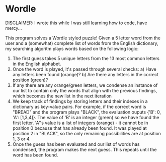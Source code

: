 # Wordle

DISCLAIMER: I wrote this while I was still learning how to code, have mercy...

This program solves a Wordle styled puzzle! Given a 5 letter word from the user and a (somewhat) complete list of words from the English dictionary, my searching algoritm plays words based on the following logic:
1. The first guess takes 5 unique letters from the 13 most common letters in the English alphabet.
2. Once the word is played, it's passed through several checks:
     a) Have any letters been found (orange)?
     b) Are there any letters in the correct position (green)?
3. If any there are any orange/green letters, we condense an instance of our list to contain only the words that align with the previous findings, which becomes the new list in the next iteration
4. We keep track of findings by storing letters and their indexes in a dictionary as key-value pairs. For example, if the correct word is "BREAD" and the program plays "BLACK", the evaluation ouputs {'B': 0, 'A': [1,3,4]}. The value of 'B' is an integer (green) so we have found the first letter. 'A''s value is a list of integers (orange) - it cannot be in position 0 because that has already been found. It was played at position 2 in "BLACK", so the only remaining possibilities are at position 1, 3 or 4.
5. Once the guess has been evaluated and our list of words has condensed, the program makes the next guess. This repeats until the word has been found.
